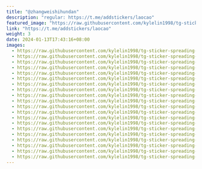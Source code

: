 ```yaml
---
title: "@zhangweishihundan"
description: "regular: https://t.me/addstickers/laocao"
featured_image: "https://raw.githubusercontent.com/kylelin1998/tg-sticker-spreading-worldwide-images/main/img/ec329d53-685f-4c35-bf4c-178f1210f1b8.jpg"
link: "https://t.me/addstickers/laocao"
weight: 3
date: 2024-01-13T17:43:16+08:00
images:
  - https://raw.githubusercontent.com/kylelin1998/tg-sticker-spreading-worldwide-images/main/img/ec329d53-685f-4c35-bf4c-178f1210f1b8.jpg
  - https://raw.githubusercontent.com/kylelin1998/tg-sticker-spreading-worldwide-images/main/img/062542e2-359e-41e2-b72a-707f919770f7.jpg
  - https://raw.githubusercontent.com/kylelin1998/tg-sticker-spreading-worldwide-images/main/img/5685e86d-4800-46da-abed-662a7e25d4e3.jpg
  - https://raw.githubusercontent.com/kylelin1998/tg-sticker-spreading-worldwide-images/main/img/9a000b98-00aa-4e7a-a5e3-f9ee041845ef.jpg
  - https://raw.githubusercontent.com/kylelin1998/tg-sticker-spreading-worldwide-images/main/img/a0c9c019-3c28-4c85-b34f-fb2484350b0d.jpg
  - https://raw.githubusercontent.com/kylelin1998/tg-sticker-spreading-worldwide-images/main/img/0973388f-f628-40e6-b94e-0685680e73c2.jpg
  - https://raw.githubusercontent.com/kylelin1998/tg-sticker-spreading-worldwide-images/main/img/486f25fc-75c1-4768-9db6-74648710e9af.jpg
  - https://raw.githubusercontent.com/kylelin1998/tg-sticker-spreading-worldwide-images/main/img/c1fd6bf9-61e9-4e2d-bb6c-bfa8164e69c0.jpg
  - https://raw.githubusercontent.com/kylelin1998/tg-sticker-spreading-worldwide-images/main/img/9e40432d-ae09-432e-a86e-444e406a9b73.jpg
  - https://raw.githubusercontent.com/kylelin1998/tg-sticker-spreading-worldwide-images/main/img/afcfd571-5471-4ef2-a212-f800380425b9.jpg
  - https://raw.githubusercontent.com/kylelin1998/tg-sticker-spreading-worldwide-images/main/img/e53537c3-f68a-48bf-a2a1-571edf402674.jpg
  - https://raw.githubusercontent.com/kylelin1998/tg-sticker-spreading-worldwide-images/main/img/babc7942-262f-4c2c-a8c3-52ad12056c26.jpg
  - https://raw.githubusercontent.com/kylelin1998/tg-sticker-spreading-worldwide-images/main/img/63068dad-5309-4ccc-8a27-a1ab67c35683.jpg
  - https://raw.githubusercontent.com/kylelin1998/tg-sticker-spreading-worldwide-images/main/img/e7eefd40-6123-4c99-a633-413875630713.jpg
  - https://raw.githubusercontent.com/kylelin1998/tg-sticker-spreading-worldwide-images/main/img/07e2359a-3cb9-4619-9f98-26135ce7b678.jpg
  - https://raw.githubusercontent.com/kylelin1998/tg-sticker-spreading-worldwide-images/main/img/f0115ee4-210c-490c-bc5b-685e3806a0d6.jpg
  - https://raw.githubusercontent.com/kylelin1998/tg-sticker-spreading-worldwide-images/main/img/fce62f43-0eb6-4399-b1f9-65011c78d9dc.jpg
  - https://raw.githubusercontent.com/kylelin1998/tg-sticker-spreading-worldwide-images/main/img/d6758b5d-82a8-4a98-a88b-76705d0c4111.jpg
  - https://raw.githubusercontent.com/kylelin1998/tg-sticker-spreading-worldwide-images/main/img/22f3a645-9788-49e0-af6c-0ec493f0de5f.jpg
  - https://raw.githubusercontent.com/kylelin1998/tg-sticker-spreading-worldwide-images/main/img/a54110a1-a9e3-4a86-8584-f3fea373baa6.jpg
---
```


